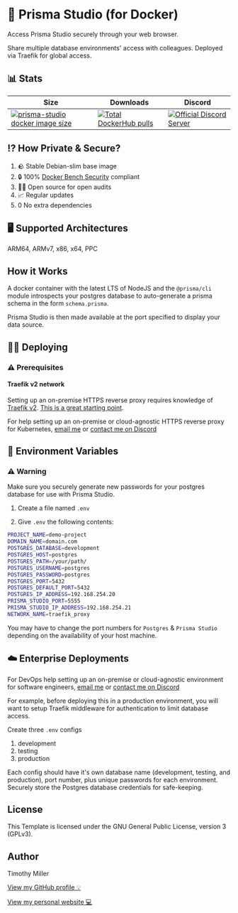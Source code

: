 # 💾 Prisma Studio (for Docker)

Access Prisma Studio securely through your web browser.

Share multiple database environments' access with colleagues. Deployed via Traefik for global access.

## 📊 Stats

| Size  | Downloads | Discord |
| ------------- | ------------- | ------------- |
| [![prisma-studio docker image size](https://img.shields.io/docker/image-size/timothyjmiller/prisma-studio?style=flat-square)](https://hub.docker.com/r/timothyjmiller/prisma-studio "prisma-studio docker image size")  | [![Total DockerHub pulls](https://img.shields.io/docker/pulls/timothyjmiller/prisma-studio?style=flat-square)](https://hub.docker.com/r/timothyjmiller/prisma-studio "Total DockerHub pulls")  | [![Official Discord Server](https://img.shields.io/discord/788313754181173259?style=flat-square)](https://discord.gg/gtF4AX9UGA "Official Discord Server")

## ⁉️ How Private & Secure?

1. 🪨 Stable Debian-slim base image
2. 🔒 100% [Docker Bench Security](https://github.com/docker/docker-bench-security) compliant
3. 👨‍💻 Open source for open audits
4. 📈 Regular updates
5. 0️ No extra dependencies

## 🖥️ Supported Architectures

ARM64, ARMv7, x86, x64, PPC

## How it Works

A docker container with the latest LTS of NodeJS and the ```@prisma/cli``` module introspects your postgres database to auto-generate a prisma schema in the form ```schema.prisma```.

Prisma Studio is then made available at the port specified to display your data source.

## 👨‍💻 Deploying

### ⚠️ Prerequisites

#### Traefik v2 network

Setting up an on-premise HTTPS reverse proxy requires knowledge of [Traefik v2](https://doc.traefik.io/traefik/). [This is a great starting point](https://www.smarthomebeginner.com/cloudflare-settings-for-traefik-docker/).

For help setting up an on-premise or cloud-agnostic HTTPS reverse proxy for Kubernetes, [email me](mailto:tim.miller@preparesoftware.com?subject=[GitHub%20Consulting]%20docker-prisma-studio) or [contact me on Discord](https://discord.gg/gtF4AX9UGA)

## 📁 Environment Variables

### ⚠️ Warning

Make sure you securely generate new passwords for your postgres database for use with Prisma Studio.

1. Create a file named ```.env```

2. Give ```.env``` the following contents:

```bash
PROJECT_NAME=demo-project
DOMAIN_NAME=domain.com
POSTGRES_DATABASE=development
POSTGRES_HOST=postgres
POSTGRES_PATH=/your/path/
POSTGRES_USERNAME=postgres
POSTGRES_PASSWORD=postgres
POSTGRES_PORT=5432
POSTGRES_DEFAULT_PORT=5432
POSTGRES_IP_ADDRESS=192.168.254.20
PRISMA_STUDIO_PORT=5555
PRISMA_STUDIO_IP_ADDRESS=192.168.254.21
NETWORK_NAME=traefik_proxy
```

You may have to change the port numbers for ```Postgres``` & ```Prisma Studio``` depending on the availability of your host machine.

## ☁️ Enterprise Deployments

For DevOps help setting up an on-premise or cloud-agnostic environment for software engineers, [email me](mailto:tim.miller@preparesoftware.com?subject=[GitHub%20Consulting]%20docker-prisma-studio) or [contact me on Discord](https://discord.gg/gtF4AX9UGA)

For example, before deploying this in a production environment, you will want to setup Traefik middleware for authentication to limit database access.

Create three ```.env``` configs

1. development
2. testing
3. production

Each config should have it's own database name (development, testing, and production), port number, plus unique passwords for each environment. Securely store the Postgres database credentials for safe-keeping.

## License

This Template is licensed under the GNU General Public License, version 3 (GPLv3).

## Author

Timothy Miller

[View my GitHub profile 💡](https://github.com/timothymiller)

[View my personal website 💻](https://timknowsbest.com)
